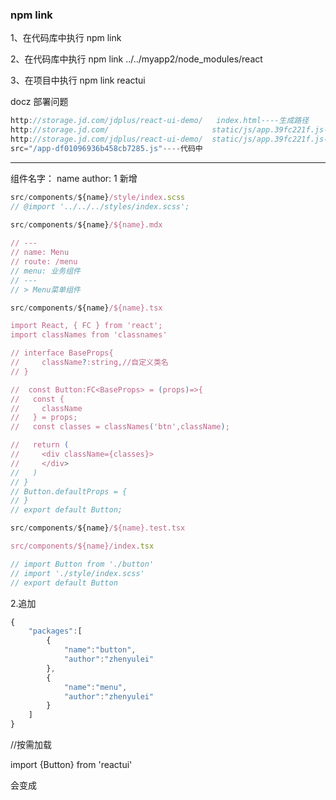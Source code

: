 ### npm link

1、在代码库中执行 npm link

2、在代码库中执行 npm link ../../myapp2/node_modules/react

3、在项目中执行 npm link reactui

docz 部署问题

```js
http://storage.jd.com/jdplus/react-ui-demo/   index.html----生成路径
http://storage.jd.com/                       static/js/app.39fc221f.js----要求路径
http://storage.jd.com/jdplus/react-ui-demo/  static/js/app.39fc221f.js----生成路径
src="/app-df01096936b458cb7285.js"----代码中
```

-------
组件名字： name
author: 
1 新增 
```js
src/components/${name}/style/index.scss
// @import '../../../styles/index.scss';
 
src/components/${name}/${name}.mdx

// ---
// name: Menu
// route: /menu
// menu: 业务组件
// ---
// > Menu菜单组件

src/components/${name}/${name}.tsx

import React, { FC } from 'react';
import classNames from 'classnames'

// interface BaseProps{
//     className?:string,//自定义类名
// }

//  const Button:FC<BaseProps> = (props)=>{
//   const {
//     className
//   } = props;
//   const classes = classNames('btn',className);

//   return (
//     <div className={classes}>
//     </div>
//   )
// }
// Button.defaultProps = {
// }
// export default Button;

src/components/${name}/${name}.test.tsx

src/components/${name}/index.tsx

// import Button from './button'
// import './style/index.scss'
// export default Button 
```

2.追加

```js
{
    "packages":[
        {
            "name":"button",
            "author":"zhenyulei"
        },
        {
            "name":"menu",
            "author":"zhenyulei"
        }
    ]
}
```

//按需加载

import  {Button}  from 'reactui'

会变成



